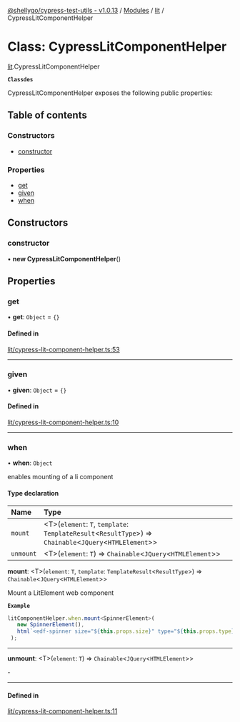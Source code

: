 [@shellygo/cypress-test-utils - v1.0.13](../README.md) / [Modules](../modules.md) / [lit](../modules/lit.md) / CypressLitComponentHelper

# Class: CypressLitComponentHelper

[lit](../modules/lit.md).CypressLitComponentHelper

**`Classdes`**

CypressLitComponentHelper exposes the following public properties:

## Table of contents

### Constructors

- [constructor](lit.CypressLitComponentHelper.md#constructor)

### Properties

- [get](lit.CypressLitComponentHelper.md#get)
- [given](lit.CypressLitComponentHelper.md#given)
- [when](lit.CypressLitComponentHelper.md#when)

## Constructors

### constructor

• **new CypressLitComponentHelper**()

## Properties

### get

• **get**: `Object` = `{}`

#### Defined in

[lit/cypress-lit-component-helper.ts:53](https://github.com/ShellyDCMS/cypress-test-utils/blob/2d07010/src/lit/cypress-lit-component-helper.ts#L53)

___

### given

• **given**: `Object` = `{}`

#### Defined in

[lit/cypress-lit-component-helper.ts:10](https://github.com/ShellyDCMS/cypress-test-utils/blob/2d07010/src/lit/cypress-lit-component-helper.ts#L10)

___

### when

• **when**: `Object`

enables mounting of a li component

#### Type declaration

| Name | Type |
| :------ | :------ |
| `mount` | <T\>(`element`: `T`, `template`: `TemplateResult`<`ResultType`\>) => `Chainable`<`JQuery`<`HTMLElement`\>\> |
| `unmount` | <T\>(`element`: `T`) => `Chainable`<`JQuery`<`HTMLElement`\>\> |

**mount**: <T\>(`element`: `T`, `template`: `TemplateResult`<`ResultType`\>) => `Chainable`<`JQuery`<`HTMLElement`\>\>

Mount a LitElement web component

**`Example`**

```ts
litComponentHelper.when.mount<SpinnerElement>(
   new SpinnerElement(),
   html`<edf-spinner size="${this.props.size}" type="${this.props.type}" label="${this.props.label}"></edf-spinner>`
 );
 ```

-----

**unmount**: <T\>(`element`: `T`) => `Chainable`<`JQuery`<`HTMLElement`\>\>

\-

-----

#### Defined in

[lit/cypress-lit-component-helper.ts:11](https://github.com/ShellyDCMS/cypress-test-utils/blob/2d07010/src/lit/cypress-lit-component-helper.ts#L11)
